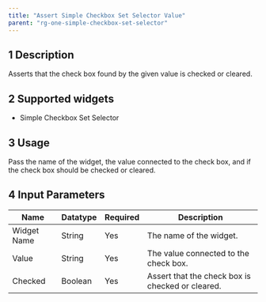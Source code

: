 ```yaml
---
title: "Assert Simple Checkbox Set Selector Value"
parent: "rg-one-simple-checkbox-set-selector"
---
```


## 1 Description

Asserts that the check box found by the given value is checked or cleared.

## 2 Supported widgets

* Simple Checkbox Set Selector

## 3 Usage

Pass the name of the widget, the value connected to the check box, and if the check box should be checked or cleared.

## 4 Input Parameters

Name | Datatype | Required | Description
---- | -------- | ------- |---------------
Widget Name | String | Yes | The name of the widget.
Value | String | Yes | The value connected to the check box.
Checked | Boolean | Yes | Assert that the check box is checked or cleared.
